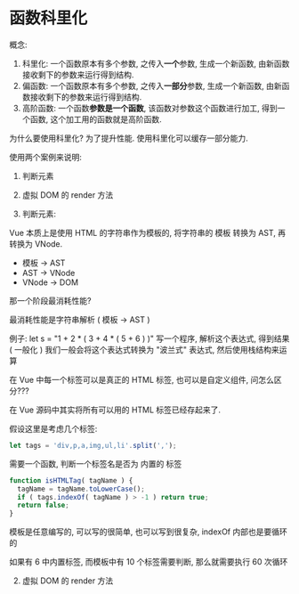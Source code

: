 # 函数科里化

概念:

1. 科里化: 一个函数原本有多个参数, 之传入**一个**参数, 生成一个新函数, 由新函数接收剩下的参数来运行得到结构.
2. 偏函数: 一个函数原本有多个参数, 之传入**一部分**参数, 生成一个新函数, 由新函数接收剩下的参数来运行得到结构.
3. 高阶函数: 一个函数**参数是一个函数**, 该函数对参数这个函数进行加工, 得到一个函数, 这个加工用的函数就是高阶函数.

为什么要使用科里化? 为了提升性能. 使用科里化可以缓存一部分能力.

使用两个案例来说明:

1. 判断元素
2. 虚拟 DOM 的 render 方法

1. 判断元素:

Vue 本质上是使用 HTML 的字符串作为模板的, 将字符串的 模板 转换为 AST, 再转换为 VNode.

- 模板 -> AST
- AST -> VNode
- VNode -> DOM

那一个阶段最消耗性能?

最消耗性能是字符串解析 ( 模板 -> AST )

例子: let s = "1 + 2 * ( 3 + 4 * ( 5 + 6 ) )"
写一个程序, 解析这个表达式, 得到结果 ( 一般化 )
我们一般会将这个表达式转换为 "波兰式" 表达式, 然后使用栈结构来运算

在 Vue 中每一个标签可以是真正的 HTML 标签, 也可以是自定义组件, 问怎么区分???

在 Vue 源码中其实将所有可以用的 HTML 标签已经存起来了.

假设这里是考虑几个标签:

```js
let tags = 'div,p,a,img,ul,li'.split(',');
```

需要一个函数, 判断一个标签名是否为 内置的 标签

```js
function isHTMLTag( tagName ) {
  tagName = tagName.toLowerCase();
  if ( tags.indexOf( tagName ) > -1 ) return true;
  return false;
}
```

模板是任意编写的, 可以写的很简单, 也可以写到很复杂, indexOf 内部也是要循环的

如果有 6 中内置标签, 而模板中有 10 个标签需要判断, 那么就需要执行 60 次循环


2. 虚拟 DOM 的 render 方法
